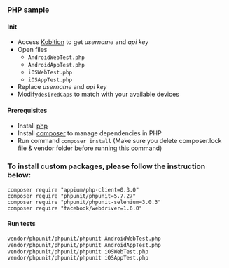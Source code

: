 ### PHP sample

#### Init
* Access [Kobition](https://portal.kobiton.com) to get *username* and *api key*
* Open files
  - `AndroidWebTest.php`
  - `AndroidAppTest.php`
  - `iOSWebTest.php`
  - `iOSAppTest.php`
* Replace *username* and *api key*
* Modify`desiredCaps` to match with your available devices

#### Prerequisites
 * Install [php](http://php.net/)
 * Install [composer](https://getcomposer.org/download/) to manage dependencies in PHP
 * Run command `composer install` (Make sure you delete composer.lock file & vendor folder before running this command)

### To install custom packages, please follow the instruction below:

```
composer require "appium/php-client=0.3.0"
composer require "phpunit/phpunit=5.7.27"
composer require "phpunit/phpunit-selenium=3.0.3"
composer require "facebook/webdriver=1.6.0"
```

#### Run tests
```bash
vendor/phpunit/phpunit/phpunit AndroidWebTest.php
vendor/phpunit/phpunit/phpunit AndroidAppTest.php
vendor/phpunit/phpunit/phpunit iOSWebTest.php
vendor/phpunit/phpunit/phpunit iOSAppTest.php
```
